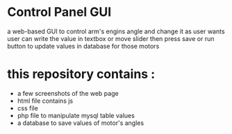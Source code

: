 # Control Panel GUI
a web-based GUI to control arm's engins angle and change it as user wants
user can write the value in textbox or move slider 
then press save or run button to update values in database for those motors

# this repository contains :
* a few screenshots of the web page 
* html file contains js  
* css file
* php file to manipulate mysql table values
* a database to save values of motor's angles
